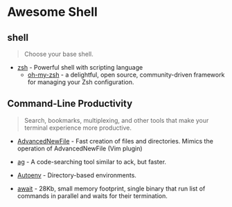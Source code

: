 # Awesome Shell

## shell

> Choose your base shell.

* [zsh](https://www.zsh.org/) - Powerful shell with scripting language
  * [oh-my-zsh](https://ohmyz.sh/) -  a delightful, open source, community-driven framework for managing your Zsh configuration.

## Command-Line Productivity

> Search, bookmarks, multiplexing, and other tools that make your terminal experience more productive.

* [AdvancedNewFile](https://github.com/tanrax/terminal-AdvancedNewFile) - Fast creation of files and directories. Mimics the operation of AdvancedNewFile (Vim plugin)

* [ag](https://github.com/ggreer/the_silver_searcher) - A code-searching tool similar to ack, but faster.

* [Autoenv](https://github.com/hyperupcall/autoenv) - Directory-based environments.

* [await](https://github.com/slavaGanzin/await) - 28Kb, small memory footprint, single binary that run list of commands in parallel and waits for their termination.





